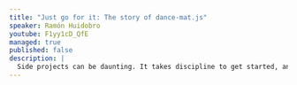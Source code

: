 ```yaml
---
title: "Just go for it: The story of dance-mat.js"
speaker: Ramón Huidobro
youtube: F1yy1cD_QfE
managed: true
published: false
description: |
  Side projects can be daunting. It takes discipline to get started, and even more so to finish. In this talk, I’ll introduce dance-mat.js, the project for making a Dance Dance Revolution controller with a yoga mat, a Raspberry Pi, conductive paint, and Node.js.
---
```

